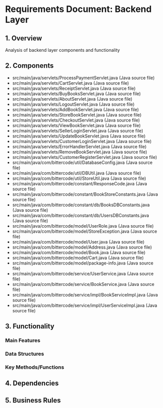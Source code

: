 # Requirements Document: Backend Layer

## 1. Overview
Analysis of backend layer components and functionality

## 2. Components
- src/main/java/servlets/ProcessPaymentServlet.java (Java source file)
- src/main/java/servlets/CartServlet.java (Java source file)
- src/main/java/servlets/ReceiptServlet.java (Java source file)
- src/main/java/servlets/BuyBooksServlet.java (Java source file)
- src/main/java/servlets/AboutServlet.java (Java source file)
- src/main/java/servlets/LogoutServlet.java (Java source file)
- src/main/java/servlets/AddBookServlet.java (Java source file)
- src/main/java/servlets/StoreBookServlet.java (Java source file)
- src/main/java/servlets/CheckoutServlet.java (Java source file)
- src/main/java/servlets/ViewBookServlet.java (Java source file)
- src/main/java/servlets/SellerLoginServlet.java (Java source file)
- src/main/java/servlets/UpdateBookServlet.java (Java source file)
- src/main/java/servlets/CustomerLoginServlet.java (Java source file)
- src/main/java/servlets/ErrorHandlerServlet.java (Java source file)
- src/main/java/servlets/RemoveBookServlet.java (Java source file)
- src/main/java/servlets/CustomerRegisterServlet.java (Java source file)
- src/main/java/com/bittercode/util/DatabaseConfig.java (Java source file)
- src/main/java/com/bittercode/util/DBUtil.java (Java source file)
- src/main/java/com/bittercode/util/StoreUtil.java (Java source file)
- src/main/java/com/bittercode/constant/ResponseCode.java (Java source file)
- src/main/java/com/bittercode/constant/BookStoreConstants.java (Java source file)
- src/main/java/com/bittercode/constant/db/BooksDBConstants.java (Java source file)
- src/main/java/com/bittercode/constant/db/UsersDBConstants.java (Java source file)
- src/main/java/com/bittercode/model/UserRole.java (Java source file)
- src/main/java/com/bittercode/model/StoreException.java (Java source file)
- src/main/java/com/bittercode/model/User.java (Java source file)
- src/main/java/com/bittercode/model/Address.java (Java source file)
- src/main/java/com/bittercode/model/Book.java (Java source file)
- src/main/java/com/bittercode/model/Cart.java (Java source file)
- src/main/java/com/bittercode/model/package-info.java (Java source file)
- src/main/java/com/bittercode/service/UserService.java (Java source file)
- src/main/java/com/bittercode/service/BookService.java (Java source file)
- src/main/java/com/bittercode/service/impl/BookServiceImpl.java (Java source file)
- src/main/java/com/bittercode/service/impl/UserServiceImpl.java (Java source file)

## 3. Functionality
### Main Features

### Data Structures

### Key Methods/Functions

## 4. Dependencies

## 5. Business Rules

